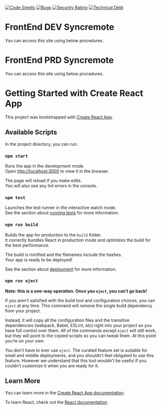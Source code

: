 [![Code Smells](https://sonarcloud.io/api/project_badges/measure?project=devsyncremote_Frontend&metric=code_smells&token=025e760596bda696630159e1ff45f81e2d9e2ed7)](https://sonarcloud.io/summary/new_code?id=devsyncremote_Frontend)
[![Bugs](https://sonarcloud.io/api/project_badges/measure?project=devsyncremote_Frontend&metric=bugs&token=025e760596bda696630159e1ff45f81e2d9e2ed7)](https://sonarcloud.io/summary/new_code?id=devsyncremote_Frontend)
[![Security Rating](https://sonarcloud.io/api/project_badges/measure?project=devsyncremote_Frontend&metric=security_rating&token=025e760596bda696630159e1ff45f81e2d9e2ed7)](https://sonarcloud.io/summary/new_code?id=devsyncremote_Frontend)
[![Technical Debt](https://sonarcloud.io/api/project_badges/measure?project=devsyncremote_Frontend&metric=sqale_index&token=025e760596bda696630159e1ff45f81e2d9e2ed7)](https://sonarcloud.io/summary/new_code?id=devsyncremote_Frontend)

# FrontEnd DEV Syncremote

You can access this site using below procedures.

# FrontEnd PRD Syncremote

You can access this site using below procedures.

# Getting Started with Create React App

This project was bootstrapped with [Create React App](https://github.com/facebook/create-react-app).

## Available Scripts

In the project directory, you can run:

### `npm start`

Runs the app in the development mode.\
Open [http://localhost:3000](http://localhost:3000) to view it in the browser.

The page will reload if you make edits.\
You will also see any lint errors in the console.

### `npm test`

Launches the test runner in the interactive watch mode.\
See the section about [running tests](https://facebook.github.io/create-react-app/docs/running-tests) for more information.

### `npm run build`

Builds the app for production to the `build` folder.\
It correctly bundles React in production mode and optimizes the build for the best performance.

The build is minified and the filenames include the hashes.\
Your app is ready to be deployed!

See the section about [deployment](https://facebook.github.io/create-react-app/docs/deployment) for more information.

### `npm run eject`

**Note: this is a one-way operation. Once you `eject`, you can’t go back!**

If you aren’t satisfied with the build tool and configuration choices, you can `eject` at any time. This command will remove the single build dependency from your project.

Instead, it will copy all the configuration files and the transitive dependencies (webpack, Babel, ESLint, etc) right into your project so you have full control over them. All of the commands except `eject` will still work, but they will point to the copied scripts so you can tweak them. At this point you’re on your own.

You don’t have to ever use `eject`. The curated feature set is suitable for small and middle deployments, and you shouldn’t feel obligated to use this feature. However we understand that this tool wouldn’t be useful if you couldn’t customize it when you are ready for it.

## Learn More

You can learn more in the [Create React App documentation](https://facebook.github.io/create-react-app/docs/getting-started).

To learn React, check out the [React documentation](https://reactjs.org/).
